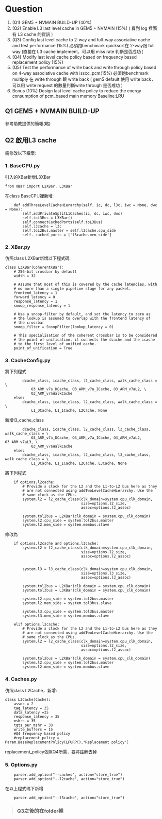 # Question
1. (Q1) GEM5 + NVMAIN BUILD-UP (40%)     
2. (Q2) Enable L3 last level cache in GEM5 + NVMAIN (15%) ( 看到 log 裡面有 L3 cache 的資訊 )
3. (Q3) Config last level cache to  2-way and full-way associative cache and test performance (15%)
必須跑benchmark quicksort在 2-way跟 full way (直接在 L3 cache implement，可以用 miss rate 判斷是否成功 )
4. (Q4) Modify last level cache policy based on frequency based replacement policy (15%)
5. (Q5) Test the performance of write back and write through policy based on 4-way associative cache with 
isscc_pcm(15%) 
必須跑benchmark multiply 在 write through 跟 write back ( gem5 default 使用 write back，可以用 write request 
的數量判斷write through 是否成功 )
6. Bonus (10%)
 Design last level cache policy to reduce the energy consumption of pcm_based main memory 
Baseline:LRU

## Q1 GEM5 + NVMAIN BUILD-UP
參考助教提供的簡報(略)

## Q2 啟用L3 cache
需修改以下檔案:

### 1. BaseCPU.py
引入的XBar新增L3XBar
```
from XBar import L2XBar, L3XBar
```

在class BaseCPU裡新增:
```
    def addThreeLevelCacheHierarchy(self, ic, dc, l3c, iwc = None, dwc = None):
        self.addPrivateSplitL1Caches(ic, dc, iwc, dwc)
        self.toL3Bus = L3XBar()
        self.connectCachedPorts(self.toL3Bus)
        self.l3cache = l3c
        self.toL2Bus.master = self.l3cache.cpu_side
        self._cached_ports = ['l3cache.mem_side']
```


### 2. XBar.py
仿照class L2XBar新增以下程式碼:
```
class L3XBar(CoherentXBar):
    # 256-bit crossbar by default
    width = 32

    # Assume that most of this is covered by the cache latencies, with
    # no more than a single pipeline stage for any packet.
    frontend_latency = 1
    forward_latency = 0
    response_latency = 1
    snoop_response_latency = 1

    # Use a snoop-filter by default, and set the latency to zero as
    # the lookup is assumed to overlap with the frontend latency of
    # the crossbar
    snoop_filter = SnoopFilter(lookup_latency = 0)

    # This specialisation of the coherent crossbar is to be considered
    # the point of unification, it connects the dcache and the icache
    # to the first level of unified cache.
    point_of_unification = True
```

### 3. CacheConfig.py
將下列程式
```
        dcache_class, icache_class, l2_cache_class, walk_cache_class = \
            O3_ARM_v7a_DCache, O3_ARM_v7a_ICache, O3_ARM_v7aL2, \
            O3_ARM_v7aWalkCache
    else:
        dcache_class, icache_class, l2_cache_class, walk_cache_class = \
            L1_DCache, L1_ICache, L2Cache, None
```
新增l3_cache_class
```
        dcache_class, icache_class, l2_cache_class, l3_cache_class, walk_cache_class = \
            O3_ARM_v7a_DCache, O3_ARM_v7a_ICache, O3_ARM_v7aL2, O3_ARM_v7aL3, \
            O3_ARM_v7aWalkCache
    else:
        dcache_class, icache_class, l2_cache_class, l3_cache_class, walk_cache_class = \
            L1_DCache, L1_ICache, L2Cache, L3Cache, None

```


將下列程式
```
    if options.l2cache:
        # Provide a clock for the L2 and the L1-to-L2 bus here as they
        # are not connected using addTwoLevelCacheHierarchy. Use the
        # same clock as the CPUs.
        system.l2 = l2_cache_class(clk_domain=system.cpu_clk_domain,
                                   size=options.l2_size,
                                   assoc=options.l2_assoc)

        system.tol2bus = L2XBar(clk_domain = system.cpu_clk_domain)
        system.l2.cpu_side = system.tol2bus.master
        system.l2.mem_side = system.membus.slave
```
修改為
```
    if options.l2cache and options.l3cache:
        system.l2 = l2_cache_class(clk_domain=system.cpu_clk_domain,
                                   size=options.l2_size,
                                   assoc=options.l2_assoc)


        system.l3 = l3_cache_class(clk_domain=system.cpu_clk_domain,
                                   size=options.l3_size,
                                   assoc=options.l3_assoc)

        system.tol2bus = L2XBar(clk_domain = system.cpu_clk_domain)
        system.tol3bus = L3XBar(clk_domain = system.cpu_clk_domain)

        system.l2.cpu_side = system.tol2bus.master
        system.l2.mem_side = system.tol3bus.slave

        system.l3.cpu_side = system.tol3bus.master
        system.l3.mem_side = system.membus.slave

    elif options.l2cache:
        # Provide a clock for the L2 and the L1-to-L2 bus here as they
        # are not connected using addTwoLevelCacheHierarchy. Use the
        # same clock as the CPUs.
        system.l2 = l2_cache_class(clk_domain=system.cpu_clk_domain,
                                   size=options.l2_size,
                                   assoc=options.l2_assoc)

        system.tol2bus = L2XBar(clk_domain = system.cpu_clk_domain)
        system.l2.cpu_side = system.tol2bus.master
        system.l2.mem_side = system.membus.slave
```

### 4. Caches.py
仿照class L2Cache，新增:
```
class L3Cache(Cache):
    assoc = 2
    tag_latency = 35
    data_latency =35
    response_latency = 35
    mshrs = 35
    tgts_per_mshr = 30
    write_buffers = 16
    #Q4 frequency based policy
    #replacement_policy = Param.BaseReplacementPolicy(LFURP(),"Replacement policy")
```
replacement_policy依照Q4所需，要將註解去掉

### 5. Options.py
```
    parser.add_option("--caches", action="store_true")
    parser.add_option("--l2cache", action="store_true")
```
在以上程式碼下新增
```
    parser.add_option("--l3cache", action="store_true")
```

> ### Q3之後的在folder裡
